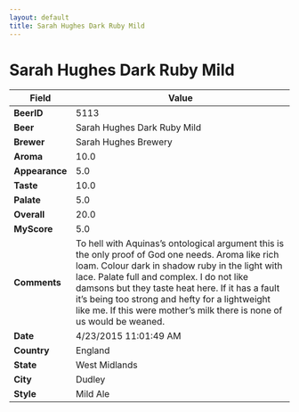 ```yaml
---
layout: default
title: Sarah Hughes Dark Ruby Mild
---
```


# Sarah Hughes Dark Ruby Mild

| Field         | Value     |
|---------------|-----------|
| **BeerID** | 5113 |
| **Beer** | Sarah Hughes Dark Ruby Mild |
| **Brewer** | Sarah Hughes Brewery |
| **Aroma** | 10.0 |
| **Appearance** | 5.0 |
| **Taste** | 10.0 |
| **Palate** | 5.0 |
| **Overall** | 20.0 |
| **MyScore** | 5.0 |
| **Comments** | To hell with Aquinas’s ontological argument this is the only proof of God one needs. Aroma like rich loam. Colour dark in shadow ruby in the light with lace. Palate full and complex. I do not like damsons but they taste heat here. If it has a fault it’s being too strong and hefty for a lightweight like me. If this were mother’s milk there is none of us would be weaned. |
| **Date** | 4/23/2015 11:01:49 AM |
| **Country** | England |
| **State** | West Midlands |
| **City** | Dudley |
| **Style** | Mild Ale |
